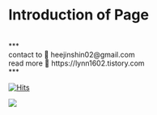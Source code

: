 
<h1 align> Introduction of Page </h1> <br>
*** <br>
contact to 📨 heejinshin02@gmail.com <br>
read more 👩 https://lynn1602.tistory.com <br>
***




[![Hits](https://hits.seeyoufarm.com/api/count/incr/badge.svg?url=https%3A%2F%2Fgithub.com%2Fheejinshin&count_bg=%2379C83D&title_bg=%23F5B217&icon=amazonaws.svg&icon_color=%23E7E7E7&title=hits&edge_flat=false)](https://hits.seeyoufarm.com)



<img src="https://img.shields.io/badge/flutter-02569B?style=for-the-badge&logo=flutter&logoColor=white">
<!--
**heejinshin/heejinshin** is a ✨ _special_ ✨ repository because its `README.md` (this file) appears on your GitHub profile.

Here are some ideas to get you started:

- 🔭 I’m currently working on ...
- 🌱 I’m currently learning ...
- 👯 I’m looking to collaborate on ...
- 🤔 I’m looking for help with ...
- 💬 Ask me about ...
- 📫 How to reach me: ...
- 😄 Pronouns: ...
- ⚡ Fun fact: ...
-->
